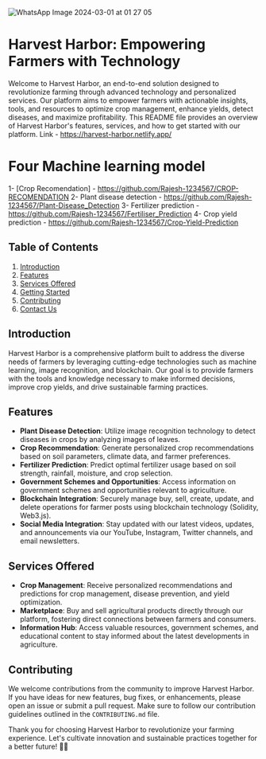 ![WhatsApp Image 2024-03-01 at 01 27 05](https://github.com/Rajesh-1234567/Harvest-Harbor/assets/129972543/db134a5c-5de2-4a92-8458-08c3fc0d7323)
# Harvest Harbor: Empowering Farmers with Technology

Welcome to Harvest Harbor, an end-to-end solution designed to revolutionize farming through advanced technology and personalized services. Our platform aims to empower farmers with actionable insights, tools, and resources to optimize crop management, enhance yields, detect diseases, and maximize profitability. This README file provides an overview of Harvest Harbor's features, services, and how to get started with our platform.
Link - https://harvest-harbor.netlify.app/

# Four Machine learning model
1- [Crop Recomendation] - https://github.com/Rajesh-1234567/CROP-RECOMENDATION
2- Plant disease detection - https://github.com/Rajesh-1234567/Plant-Disease_Detection
3- Fertilizer prediction - https://github.com/Rajesh-1234567/Fertiliser_Prediction
4- Crop yield prediction -  https://github.com/Rajesh-1234567/Crop-Yield-Prediction
## Table of Contents
1. [Introduction](#introduction)
2. [Features](#features)
3. [Services Offered](#services-offered)
4. [Getting Started](#getting-started)
5. [Contributing](#contributing)
6. [Contact Us](#contact-us)

## Introduction
Harvest Harbor is a comprehensive platform built to address the diverse needs of farmers by leveraging cutting-edge technologies such as machine learning, image recognition, and blockchain. Our goal is to provide farmers with the tools and knowledge necessary to make informed decisions, improve crop yields, and drive sustainable farming practices.

## Features
- **Plant Disease Detection**: Utilize image recognition technology to detect diseases in crops by analyzing images of leaves.
- **Crop Recommendation**: Generate personalized crop recommendations based on soil parameters, climate data, and farmer preferences.
- **Fertilizer Prediction**: Predict optimal fertilizer usage based on soil strength, rainfall, moisture, and crop selection.
- **Government Schemes and Opportunities**: Access information on government schemes and opportunities relevant to agriculture.
- **Blockchain Integration**: Securely manage buy, sell, create, update, and delete operations for farmer posts using blockchain technology (Solidity, Web3.js).
- **Social Media Integration**: Stay updated with our latest videos, updates, and announcements via our YouTube, Instagram, Twitter channels, and email newsletters.

## Services Offered
- **Crop Management**: Receive personalized recommendations and predictions for crop management, disease prevention, and yield optimization.
- **Marketplace**: Buy and sell agricultural products directly through our platform, fostering direct connections between farmers and consumers.
- **Information Hub**: Access valuable resources, government schemes, and educational content to stay informed about the latest developments in agriculture.

## Contributing
We welcome contributions from the community to improve Harvest Harbor. If you have ideas for new features, bug fixes, or enhancements, please open an issue or submit a pull request. Make sure to follow our contribution guidelines outlined in the `CONTRIBUTING.md` file.


Thank you for choosing Harvest Harbor to revolutionize your farming experience. Let's cultivate innovation and sustainable practices together for a better future! 🌱🚜
